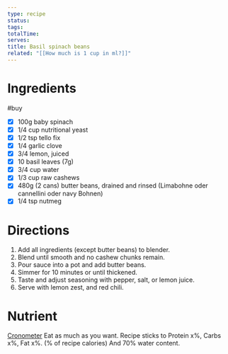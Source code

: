 ```yaml
---
type: recipe
status: 
tags: 
totalTime: 
serves: 
title: Basil spinach beans
related: "[[How much is 1 cup in ml?]]"
---
```

# Ingredients
#buy
- [x] 100g baby spinach
- [x] 1/4 cup nutritional yeast
- [x] 1/2 tsp tello fix
- [x] 1/4 garlic clove
- [x] 3/4 lemon, juiced
- [x] 10 basil leaves (7g)
- [x] 3/4 cup water
- [x] 1/3 cup raw cashews
- [x] 480g (2 cans) butter beans, drained and rinsed (Limabohne oder cannellini oder navy Bohnen)
- [x] 1/4 tsp nutmeg
# Directions
1. Add all ingredients (except butter beans) to blender.
2. Blend until smooth and no cashew chunks remain.
3. Pour sauce into a pot and add butter beans.
4. Simmer for 10 minutes or until thickened.
5. Taste and adjust seasoning with pepper, salt, or lemon juice.
6. Serve with lemon zest, and red chili.
# Nutrient
[Cronometer](https://cronometer.com/#custom-meals)
Eat as much as you want.
Recipe sticks to Protein x%, Carbs x%, Fat x%. (% of recipe calories) And 70% water content.